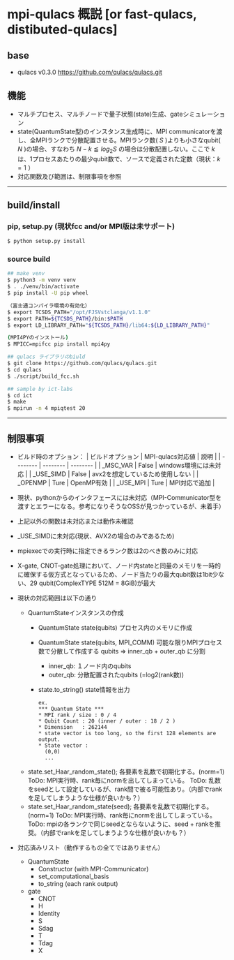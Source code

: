 # mpi-qulacs 概説 [or fast-qulacs, distibuted-qulacs]
## base
- qulacs v0.3.0 https://github.com/qulacs/qulacs.git

## 機能
- マルチプロセス、マルチノードで量子状態(state)生成、gateシミュレーション
- state(QuantumState型)のインスタンス生成時に、MPI communicatorを渡し、全MPIランクで分散配置させる。MPIランク数( $S$ )よりも小さなqubit( $N$ )の場合、すなわち ${N-k} \leqq log_2S$ の場合は分散配置しない。ここで $k$ は、1プロセスあたりの最少qubit数で、ソースで定義された定数（現状：$k=1$ ）
- 対応関数及び範囲は、制限事項を参照

<hr>

## build/install
### pip, setup.py (現状fcc and/or MPI版は未サポート)
```bash
$ python setup.py install
```

### source build
```bash
## make venv
$ python3 -m venv venv
$ . ./venv/bin/activate
$ pip install -U pip wheel

（富士通コンパイラ環境の有効化）
$ export TCSDS_PATH="/opt/FJSVstclanga/v1.1.0"
$ export PATH=${TCSDS_PATH}/bin:$PATH
$ export LD_LIBRARY_PATH="${TCSDS_PATH}/lib64:${LD_LIBRARY_PATH}"

(MPI4PYのインストール)
$ MPICC=mpifcc pip install mpi4py

## qulacs ライブラリのbiuld
$ git clone https://github.com/qulacs/qulacs.git
$ cd qulacs
$ ./script/build_fcc.sh

## sample by ict-labs
$ cd ict
$ make
$ mpirun -n 4 mpiqtest 20
```
<hr>

## 制限事項

- ビルド時のオプション：
  | ビルドオプション | MPI-qulacs対応値 | 説明 |
  | -------- | -------- | -------- |
  | _MSC_VAR | False    | windows環境には未対応 |
  | _USE_SIMD | False   | avx2を想定しているため使用しない |
  | _OPENMP  | Ture     | OpenMP有効 |
  | _USE_MPI | Ture     | MPI対応で追加 |

- 現状、pythonからのインタフェースには未対応（MPI-Communicator型を渡すとエラーになる。参考になりそうなOSSが見つかっているが、未着手）
- 上記以外の関数は未対応または動作未確認
- _USE_SIMDに未対応(現状、AVX2の場合のみであるため)
- mpiexecでの実行時に指定できるランク数は2のべき数のみに対応
- X-gate, CNOT-gate処理において、ノード内stateと同量のメモリを一時的に確保する仮方式となっているため、ノード当たりの最大qubit数は1bit少ない、29 qubit(ComplexTYPE 512M = 8GiB)が最大
- 現状の対応範囲は以下の通り
  - QuantumStateインスタンスの作成
    - QuantumState state(qubits)
    プロセス内のメモリに作成
    - QuantumState state(qubits, MPI_COMM)
    可能な限りMPIプロセス数で分散して作成する
    qubits => inner_qb + outer_qb に分割
       - inner_qb: １ノード内のqubits
       - outer_qb: 分散配置されたqubits (=log2(rank数))

    - state.to_string()
      state情報を出力
        ```
        ex.
        *** Quantum State ***
        * MPI rank / size : 0 / 4
        * Qubit Count : 20 (inner / outer : 18 / 2 )
        * Dimension   : 262144
        * state vector is too long, so the first 128 elements are output.
        * State vector :
          (0,0)
          ...
        ```
  - state.set_Haar_random_state();
各要素を乱数で初期化する。(norm=1)
ToDo: MPI実行時、rank毎にnormを出してしまっている。
ToDo: 乱数をseedとして設定しているが、rank間で被る可能性あり。（内部でrankを足してしまうような仕様が良いかも？）
  - state.set_Haar_random_state(seed);
各要素を乱数で初期化する。(norm=1)
ToDo: MPI実行時、rank毎にnormを出してしまっている。
ToDo: mpiの各ランクで同じseedとならないように、seed + rankを推奨。（内部でrankを足してしまうような仕様が良いかも？）

- 対応済みリスト（動作するもの全てではありません）
  - QuantumState
      - Constructor (with MPI-Communicator)
      - set_computational_basis
      - to_string (each rank output)
  - gate
      - CNOT
      - H
      - Identity
      - S
      - Sdag
      - T
      - Tdag
      - X

